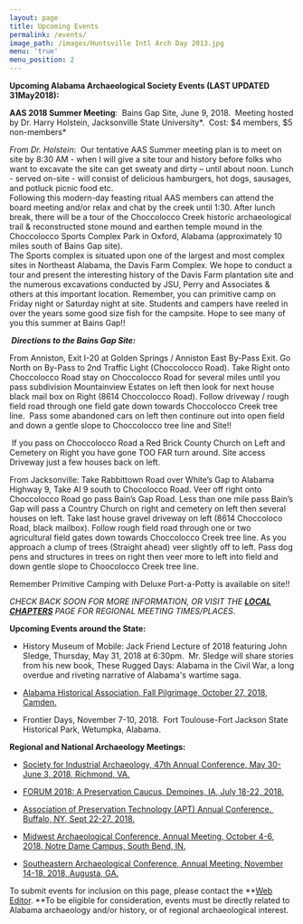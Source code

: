 ```yaml
---
layout: page
title: Upcoming Events
permalink: /events/
image_path: /images/Huntsville Intl Arch Day 2013.jpg
menu: 'true'
menu_position: 2
---
```


**Upcoming Alabama Archaeological Society Events (LAST UPDATED 31May2018):**

**AAS 2018 Summer Meeting**:&nbsp; Bains Gap Site, June 9, 2018.&nbsp; Meeting hosted by Dr. Harry Holstein, Jacksonville State University*.&nbsp; Cost: $4 members, $5 non-members*

*From Dr. Holstein*:&nbsp; Our tentative AAS Summer meeting plan is to meet on site by 8:30 AM - when I will give a site tour and history before folks who want to excavate the site can get sweaty and dirty – until about noon. Lunch - served on-site - will consist of delicious hamburgers, hot dogs, sausages, and potluck picnic food etc.<br>Following this modern-day feasting ritual AAS members can attend the board meeting and/or relax and chat by the creek until 1:30. After lunch break, there will be a tour of the Choccolocco Creek historic archaeological trail & reconstructed stone mound and earthen temple mound in the Choccolocco Sports Complex Park in Oxford, Alabama (approximately 10 miles south of Bains Gap site).<br>The Sports complex is situated upon one of the largest and most complex sites in Northeast Alabama, the Davis Farm Complex. We hope to conduct a tour and present the interesting history of the Davis Farm plantation site and the numerous excavations conducted by JSU, Perry and Associates & others at this important location. Remember, you can primitive camp on Friday night or Saturday night at site. Students and campers have reeled in over the years some good size fish for the campsite. Hope to see many of you this summer at Bains Gap!!

***&nbsp;Directions to the Bains Gap Site:***

From Anniston, Exit I-20 at Golden Springs / Anniston East By-Pass Exit. Go North on By-Pass to 2nd Traffic Light (Choccolocco Road). Take Right onto Choccolocco Road stay on Choccolocco Road for several miles until you pass subdivision Mountainview Estates on left then look for next house black mail box on Right (8614 Choccolocco Road). Follow driveway / rough field road through one field gate down towards Choccolocco Creek tree line. &nbsp;Pass some abandoned cars on left then continure out into open field and down a gentle slope to Choccolocco tree line and Site!!

&nbsp;If you pass on Choccolocco Road a Red Brick County Church on Left and Cemetery on Right you have gone TOO FAR turn around. Site access Driveway just a few houses back on left.

From Jacksonville: Take Rabbittown Road over White’s Gap to Alabama Highway 9, Take Al 9 south to Chocolocco Road. Veer off right onto Choccolocco Road go pass Bain’s Gap Road. Less than one mile pass Bain’s Gap will pass a Country Church on right and cemetery on left then several houses on left. Take last house gravel driveway on left (8614 Choccoloco Road, black mailbox). Follow rough field road through one or two agricultural field gates down towards Choccolocco Creek tree line. As you approach a clump of trees (Straight ahead) veer slightly off to left. Pass dog pens and structures in trees on right then veer more to left into field and down gentle slope to Choocolocco Creek tree line.

Remember Primitive Camping with Deluxe Port-a-Potty is available on site!!

*CHECK BACK SOON FOR MORE INFORMATION, OR VISIT THE [**LOCAL CHAPTERS**](https://alabamaarchaeology.org/local-chapters/) PAGE FOR REGIONAL MEETING TIMES/PLACES*.

**Upcoming Events around the State:**

* History Museum of Mobile: Jack Friend Lecture of 2018 featuring John Sledge, Thursday, May 31, 2018 at 6:30pm.&nbsp; Mr. Sledge will share stories from his new book, These Rugged Days: Alabama in the Civil War, a long overdue and riveting narrative of Alabama's wartime saga.

* [Alabama Historical Association, Fall Pilgrimage, October 27, 2018, Camden.](https://www.alabamahistory.net/meetings)

* Frontier Days, November 7-10, 2018.&nbsp; Fort Toulouse-Fort Jackson State Historical Park, Wetumpka, Alabama.

**Regional and National Archaeology Meetings:**

* [Society for Industrial Archaeology, 47th Annual Conference, May 30-June 3, 2018, Richmond, VA.](http://www.sia-web.org/sia-47th-annual-conference/)

* [FORUM 2018: A Preservation Caucus, Demoines, IA, July 18-22, 2018.](https://urldefense.proofpoint.com/v2/url?u=https-3A__napcommissions.org_forum_&amp;d=DwMFaQ&amp;c=8K0mnSt5E4j4U_dMGxZxbA&amp;r=qN0bNPR5gR9c__qTeI7kEGr6yZ3nLi3Hy5KRohf-cr8&amp;m=5PnTiEy1JAq1V8zZH8Wrr_SeOICi1pvi-6KbmDAOEes&amp;s=7AlqIv3_JJHzT1qtCu96YXhVEzLHQss5o1A-CTVZuOE&amp;e=)

* [Association of Preservation Technology (APT) Annual Conference.&nbsp; Buffalo, NY, Sept 22-27, 2018.](https://urldefense.proofpoint.com/v2/url?u=http-3A__www.apti.org_&amp;d=DwMFaQ&amp;c=8K0mnSt5E4j4U_dMGxZxbA&amp;r=qN0bNPR5gR9c__qTeI7kEGr6yZ3nLi3Hy5KRohf-cr8&amp;m=5PnTiEy1JAq1V8zZH8Wrr_SeOICi1pvi-6KbmDAOEes&amp;s=GYLhxQEUeZ6G_1d2H0br3lU1QRKVfYvomRaWLGmcjHs&amp;e=)

* [Midwest Archaeological Conference, Annual Meeting, October 4-6, 2018, Notre Dame Campus, South Bend, IN.](http://www.midwestarchaeology.org/2018-NotreDame-Indiana)

* [Southeastern Archaeological Conference, Annual Meeting: November 14-18, 2018, Augusta, GA.](https://www.southeasternarchaeology.org/)

To submit events for inclusion on this page, please contact the **[Web Editor](javascript:void(location.href='mailto:'+String.fromCharCode(115,105,112,101,115,46,101,114,105,99,64,103,109,97,105,108,46,99,111,109))).&nbsp;**To be eligible for consideration, events must be directly related to Alabama archaeology and/or history, or of regional archaeological interest.